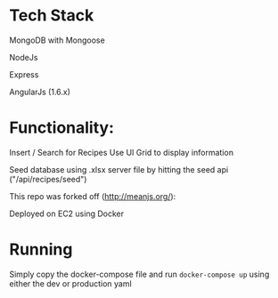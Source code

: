 # Tech Stack
MongoDB with Mongoose

NodeJs

Express

AngularJs (1.6.x)


# Functionality:
Insert / Search for Recipes
Use UI Grid to display information

Seed database using .xlsx server file by hitting the seed api ("/api/recipes/seed")

This repo was forked off (http://meanjs.org/): 

Deployed on EC2 using Docker

# Running
Simply copy the docker-compose file and run `docker-compose up` using either the dev or production yaml
